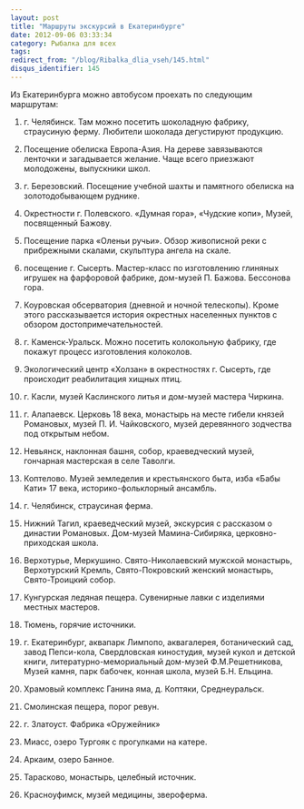 ```yaml
---
layout: post
title: "Маршруты экскурсий в Екатеринбурге"
date: 2012-09-06 03:33:34
category: Рыбалка для всех
tags:
redirect_from: "/blog/Ribalka_dlia_vseh/145.html"
disqus_identifier: 145
---
```

Из Екатеринбурга можно автобусом проехать по следующим маршрутам:

1. г. Челябинск. Там можно посетить шоколадную фабрику, страусиную
ферму. Любители шоколада дегустируют продукцию.

2. Посещение обелиска Европа-Азия. На дереве завязываются ленточки и
загадывается желание. Чаще всего приезжают молодожены, выпускники школ. 

3. г. Березовский. Посещение учебной шахты и памятного обелиска на
золотодобывающем руднике.

4. Окрестности г. Полевского. «Думная гора», «Чудские копи», Музей,
посвященный Бажову.

5. Посещение парка «Оленьи ручьи». Обзор живописной реки с прибрежными
скалами, скульптура ангела на скале.

6. посещение г. Сысерть. Мастер-класс по изготовлению глиняных игрушек
на фарфоровой фабрике, дом-музей П. Бажова. Бессонова гора.

7. Коуровская обсерватория (дневной и ночной телескопы). Кроме этого
рассказывается история окрестных населенных пунктов с обзором
достопримечательностей.

8. г. Каменск-Уральск. Можно посетить колокольную фабрику, где покажут
процесс изготовления колоколов.

9. Экологический центр «Холзан» в окрестностях г. Сысерть, где
происходит реабилитация хищных птиц.

10. г. Касли, музей Каслинского литья и дом-музей мастера Чиркина.

11. г. Алапаевск. Церковь 18 века, монастырь на месте гибели князей
Романовых, музей П. И. Чайковского, музей деревянного зодчества под
открытым небом.

12. Невьянск, наклонная башня, собор, краеведческий музей, гончарная
мастерская в селе Таволги.

13. Коптелово. Музей земледелия и крестьянского быта, изба «Бабы Кати»
17 века, историко-фольклорный ансамбль.

14. г. Челябинск, страусиная ферма.

15. Нижний Тагил, краеведческий музей, экскурсия с рассказом о династии
Романовых. Дом-музей Мамина-Сибиряка, церковно-приходская школа.

16. Верхотурье, Меркушино. Свято-Николаевский мужской монастырь,
Верхотурский Кремль, Свято-Покровский женский монастырь, Свято-Троицкий
собор.

17. Кунгурская ледяная пещера. Сувенирные лавки с изделиями местных
мастеров.

18. Тюмень, горячие источники.

19. г. Екатеринбург, аквапарк Лимпопо, аквагалерея, ботанический сад,
завод Пепси-кола, Свердловская киностудия, музей кукол и детской книги,
литературно-мемориальный дом-музей Ф.М.Решетникова, Музей камня, парк
бабочек, конная школа, музей Б.Н. Ельцина.

20. Храмовый комплекс Ганина яма, д. Коптяки, Среднеуральск.

21. Смолинская пещера, порог ревун.

22. г. Златоуст. Фабрика «Оружейник»

23. Миасс, озеро Тургояк с прогулками на катере.

24. Аркаим, озеро Банное.

25. Тарасково, монастырь, целебный источник.

26. Красноуфимск, музей медицины, звероферма.
